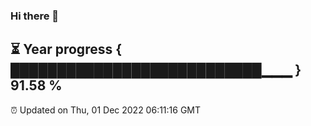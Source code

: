 ### Hi there 👋
⏳ Year progress { ███████████████████████████▁▁▁ } 91.58 %
---
⏰ Updated on Thu, 01 Dec 2022 06:11:16 GMT

